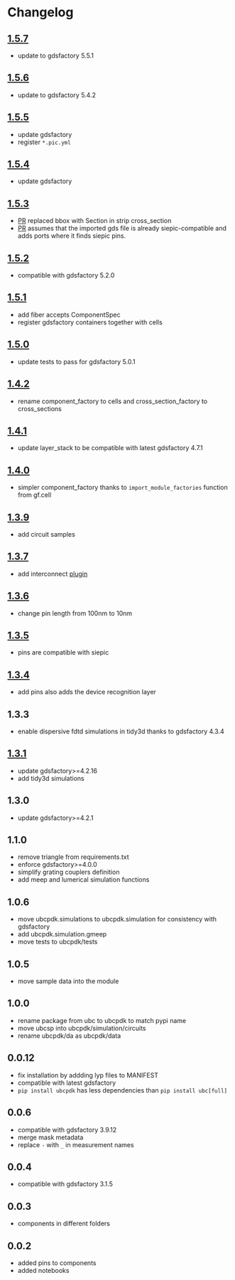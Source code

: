 # Changelog

## [1.5.7](https://github.com/gdsfactory/ubc/pull/31)

- update to gdsfactory 5.5.1

## [1.5.6](https://github.com/gdsfactory/ubc/pull/30)

- update to gdsfactory 5.4.2

## [1.5.5](https://github.com/gdsfactory/ubc/pull/29)

- update gdsfactory
- register `*.pic.yml`

## [1.5.4](https://github.com/gdsfactory/ubc/pull/27)

- update gdsfactory

## [1.5.3](https://github.com/gdsfactory/ubc/pull/26)

- [PR](https://github.com/gdsfactory/ubc/pull/24) replaced bbox with Section in strip cross_section
- [PR](https://github.com/gdsfactory/ubc/pull/25) assumes that the imported gds file is already siepic-compatible and adds ports where it finds siepic pins.

## [1.5.2](https://github.com/gdsfactory/ubc/pull/23)

- compatible with gdsfactory 5.2.0

## [1.5.1](https://github.com/gdsfactory/ubc/pull/22)

- add fiber accepts ComponentSpec
- register gdsfactory containers together with cells

## [1.5.0](https://github.com/gdsfactory/ubc/pull/21)

- update tests to pass for gdsfactory 5.0.1

## [1.4.2](https://github.com/gdsfactory/ubc/pull/20)

- rename component_factory to cells and cross_section_factory to cross_sections


## [1.4.1](https://github.com/gdsfactory/ubc/pull/19)

- update layer_stack to be compatible with latest gdsfactory 4.7.1

## [1.4.0](https://github.com/gdsfactory/ubc/pull/18)

- simpler component_factory thanks to `import_module_factories` function from gf.cell

## [1.3.9](https://github.com/gdsfactory/ubc/pull/17)

- add circuit samples

## [1.3.7](https://github.com/gdsfactory/ubc/pull/15)

- add interconnect [plugin](https://github.com/gdsfactory/ubc/pull/14)

## [1.3.6](https://github.com/gdsfactory/ubc/pull/11)

- change pin length from 100nm to 10nm

## [1.3.5](https://github.com/gdsfactory/ubc/pull/9)

- pins are compatible with siepic

## [1.3.4](https://github.com/gdsfactory/ubc/pull/8)

- add pins also adds the device recognition layer

## 1.3.3

- enable dispersive fdtd simulations in tidy3d thanks to gdsfactory 4.3.4

## [1.3.1](https://github.com/gdsfactory/ubc/pull/7)

- update gdsfactory>=4.2.16
- add tidy3d simulations

## 1.3.0

- update gdsfactory>=4.2.1

## 1.1.0

- remove triangle from requirements.txt
- enforce gdsfactory>=4.0.0
- simplify grating couplers definition
- add meep and lumerical simulation functions

## 1.0.6

- move ubcpdk.simulations to ubcpdk.simulation for consistency with gdsfactory
- add ubcpdk.simulation.gmeep
- move tests to ubcpdk/tests

## 1.0.5

- move sample data into the module

## 1.0.0

- rename package from ubc to ubcpdk to match pypi name
- move ubcsp into ubcpdk/simulation/circuits
- rename ubcpdk/da as ubcpdk/data

## 0.0.12

- fix installation by addding lyp files to MANIFEST
- compatible with latest gdsfactory
- `pip install ubcpdk` has less dependencies than `pip install ubc[full]`

## 0.0.6

- compatible with gdsfactory 3.9.12
- merge mask metadata
- replace `-` with `_` in measurement names

## 0.0.4

- compatible with gdsfactory 3.1.5

## 0.0.3

- components in different folders

## 0.0.2

- added pins to components
- added notebooks
